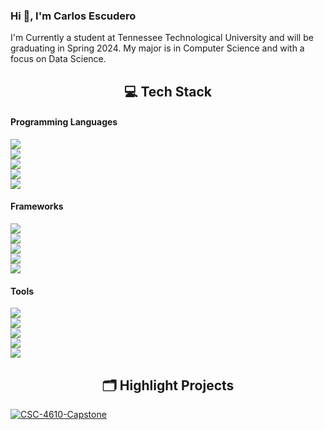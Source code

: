 ### Hi 👋, I'm Carlos Escudero 
I'm Currently a student at Tennessee Technological University and will be graduating in Spring 2024. My major is in Computer Science and with a focus on Data Science.

<h2 align="center">💻 Tech Stack</h2>

#### Programming Languages
<p align="center">
    <img src="https://img.shields.io/badge/C-00599C?style=for-the-badge&logo=c&logoColor=white" style="display: block; margin: auto;"/>
    <img src="https://img.shields.io/badge/C%2B%2B-00599C?style=for-the-badge&logo=c%2B%2B&logoColor=white" style="display: block; margin: auto;"/>
    <img src="https://img.shields.io/badge/Python-FFD43B?style=for-the-badge&logo=python&logoColor=blue" style="display: block; margin: auto;"/>
    <img src="https://img.shields.io/badge/MySQL-005C84?style=for-the-badge&logo=mysql&logoColor=white" style="display: block; margin: auto;"/>
    <img src="https://img.shields.io/badge/Microsoft%20SQL%20Server-CC2927?style=for-the-badge&logo=microsoft%20sql%20server&logoColor=white" style="display: block; margin: auto;"/>
</p>

#### Frameworks
<p align="center">
    <img src="https://img.shields.io/badge/Boost-00599C?style=for-the-badge&logo=Boost&logoColor=white" style="display: block; margin: auto;"/>
    <img src="https://img.shields.io/badge/GoogleTest-F81037C?style=for-the-badge&logo=google&logoColor=white" style="display: block; margin: auto;"/>
    <img src="https://img.shields.io/badge/TensorFlow-FF6F00?style=for-the-badge&logo=tensorflow&logoColor=white" style="display: block; margin: auto;"/>
    <img src="https://img.shields.io/badge/Keras-FF0000?style=for-the-badge&logo=keras&logoColor=white" style="display: block; margin: auto;"/>
    <img src="https://img.shields.io/badge/PyTorch-EE4C2C?style=for-the-badge&logo=pytorch&logoColor=white" style="display: block; margin: auto;"/>
</p>

#### Tools
<p align="center">
    <img src="https://img.shields.io/badge/GIT-E44C30?style=for-the-badge&logo=git&logoColor=white" style="display: block; margin: auto;"/>
    <img src="https://img.shields.io/badge/CMake-064F8C?style=for-the-badge&logo=cmake&logoColor=white" style="display: block; margin: auto;"/>
    <img src="https://img.shields.io/badge/Docker-2CA5E0?style=for-the-badge&logo=docker&logoColor=white" style="display: block; margin: auto;"/>
    <img src="https://img.shields.io/badge/Jupyter-F37626.svg?&style=for-the-badge&logo=Jupyter&logoColor=white" style="display: block; margin: auto;"/>
    <img src="https://img.shields.io/badge/Linux-FCC624?style=for-the-badge&logo=linux&logoColor=black" style="display: block; margin: auto;"/>
</p>

<h2 align="center">🗂️ Highlight Projects</h2>

<a href="https://github.com/Rbbingham/CSC-4610-Capstone">
  <img style="display: block; margin: auto;" src="https://github-readme-stats.vercel.app/api/pin/?username=Rbbingham&repo=CSC-4610-Capstone&show_icons=true&line_height=27&title_color=6aa6f8&text_color=8a919a&icon_color=6aa6f8&bg_color=22272e" alt="CSC-4610-Capstone"/>
</a>

<!--
**cescudero27/cescudero27** is a ✨ _special_ ✨ repository because its `README.md` (this file) appears on your GitHub profile.

Here are some ideas to get you started:

- 🔭 I’m currently working on ...
- 🌱 I’m currently learning ...
- 👯 I’m looking to collaborate on ...
- 🤔 I’m looking for help with ...
- 💬 Ask me about ...
- 📫 How to reach me: ...
- 😄 Pronouns: ...
- ⚡ Fun fact: ...
-->
